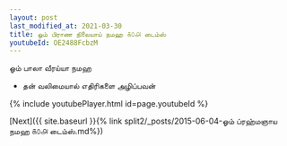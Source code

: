```yaml
---
layout: post
last_modified_at: 2021-03-30
title: ஓம் பிராண நிலையாய் நமஹ ௧௦௮ டைம்ஸ்
youtubeId: OE2488FcbzM
---
```

 
 
 ஓம் பாலா வீரய்யா நமஹ  
 
 -  தன் வலிமையால் எதிரிகளை அழிப்பவன் 
 
  
 
  
 
 
 
 
 
 


{% include youtubePlayer.html id=page.youtubeId %}
 
[Next]({{ site.baseurl }}{% link  split2/_posts/2015-06-04-ஓம் ப்ரஹ்மஞாய நமஹ ௧௦௮ டைம்ஸ்.md%})
 
